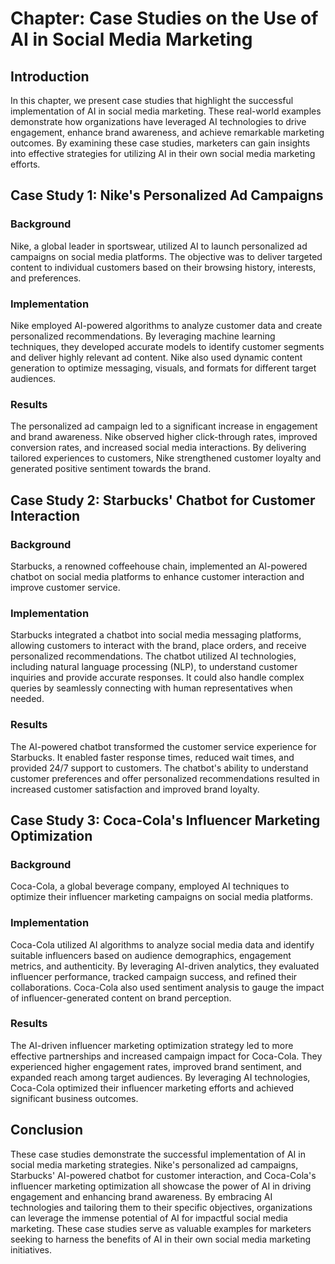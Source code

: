 Chapter: Case Studies on the Use of AI in Social Media Marketing
================================================================

Introduction
------------

In this chapter, we present case studies that highlight the successful implementation of AI in social media marketing. These real-world examples demonstrate how organizations have leveraged AI technologies to drive engagement, enhance brand awareness, and achieve remarkable marketing outcomes. By examining these case studies, marketers can gain insights into effective strategies for utilizing AI in their own social media marketing efforts.

Case Study 1: Nike's Personalized Ad Campaigns
----------------------------------------------

### Background

Nike, a global leader in sportswear, utilized AI to launch personalized ad campaigns on social media platforms. The objective was to deliver targeted content to individual customers based on their browsing history, interests, and preferences.

### Implementation

Nike employed AI-powered algorithms to analyze customer data and create personalized recommendations. By leveraging machine learning techniques, they developed accurate models to identify customer segments and deliver highly relevant ad content. Nike also used dynamic content generation to optimize messaging, visuals, and formats for different target audiences.

### Results

The personalized ad campaign led to a significant increase in engagement and brand awareness. Nike observed higher click-through rates, improved conversion rates, and increased social media interactions. By delivering tailored experiences to customers, Nike strengthened customer loyalty and generated positive sentiment towards the brand.

Case Study 2: Starbucks' Chatbot for Customer Interaction
---------------------------------------------------------

### Background

Starbucks, a renowned coffeehouse chain, implemented an AI-powered chatbot on social media platforms to enhance customer interaction and improve customer service.

### Implementation

Starbucks integrated a chatbot into social media messaging platforms, allowing customers to interact with the brand, place orders, and receive personalized recommendations. The chatbot utilized AI technologies, including natural language processing (NLP), to understand customer inquiries and provide accurate responses. It could also handle complex queries by seamlessly connecting with human representatives when needed.

### Results

The AI-powered chatbot transformed the customer service experience for Starbucks. It enabled faster response times, reduced wait times, and provided 24/7 support to customers. The chatbot's ability to understand customer preferences and offer personalized recommendations resulted in increased customer satisfaction and improved brand loyalty.

Case Study 3: Coca-Cola's Influencer Marketing Optimization
-----------------------------------------------------------

### Background

Coca-Cola, a global beverage company, employed AI techniques to optimize their influencer marketing campaigns on social media platforms.

### Implementation

Coca-Cola utilized AI algorithms to analyze social media data and identify suitable influencers based on audience demographics, engagement metrics, and authenticity. By leveraging AI-driven analytics, they evaluated influencer performance, tracked campaign success, and refined their collaborations. Coca-Cola also used sentiment analysis to gauge the impact of influencer-generated content on brand perception.

### Results

The AI-driven influencer marketing optimization strategy led to more effective partnerships and increased campaign impact for Coca-Cola. They experienced higher engagement rates, improved brand sentiment, and expanded reach among target audiences. By leveraging AI technologies, Coca-Cola optimized their influencer marketing efforts and achieved significant business outcomes.

Conclusion
----------

These case studies demonstrate the successful implementation of AI in social media marketing strategies. Nike's personalized ad campaigns, Starbucks' AI-powered chatbot for customer interaction, and Coca-Cola's influencer marketing optimization all showcase the power of AI in driving engagement and enhancing brand awareness. By embracing AI technologies and tailoring them to their specific objectives, organizations can leverage the immense potential of AI for impactful social media marketing. These case studies serve as valuable examples for marketers seeking to harness the benefits of AI in their own social media marketing initiatives.

